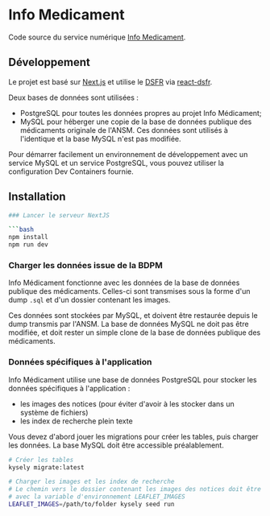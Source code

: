 # Info Medicament

Code source du service numérique [Info Medicament](https://beta.gouv.fr/startups/infomedicament.html).

## Développement

Le projet est basé sur [Next.js](https://nextjs.org/)
et utilise le [DSFR](https://www.systeme-de-design.gouv.fr/)
via [react-dsfr](https://github.com/codegouvfr/react-dsfr).

Deux bases de données sont utilisées :
* PostgreSQL pour toutes les données propres au projet Info Médicament;
* MySQL pour héberger une copie de la base de données publique des médicaments originale de l'ANSM.
Ces données sont utilisés à l'identique et la base MySQL n'est pas modifiée.

Pour démarrer
facilement un environnement de développement
avec un service MySQL et un service PostgreSQL,
vous pouvez utiliser la configuration Dev Containers fournie.

## Installation

```bash
### Lancer le serveur NextJS

```bash
npm install
npm run dev
```

### Charger les données issue de la BDPM

Info Médicament fonctionne avec les données
de la base de données publique des médicaments.
Celles-ci sont transmises sous la forme d'un dump
`.sql` et d'un dossier contenant les images.

Ces données sont stockées par MySQL, et doivent être restaurée
depuis le dump transmis par l'ANSM. La base de données MySQL
ne doit pas être modifiée, et doit rester un simple clone
de la base de données publique des médicaments.

### Données spécifiques à l'application

Info Médicament utilise une base de données PostgreSQL
pour stocker les données spécifiques à l'application :
* les images des notices (pour éviter d'avoir à les stocker dans un système de fichiers)
* les index de recherche plein texte

Vous devez d'abord jouer les migrations pour créer les tables,
puis charger les données. La base MySQL doit être accessible préalablement.

```bash
# Créer les tables
kysely migrate:latest

# Charger les images et les index de recherche
# Le chemin vers le dossier contenant les images des notices doit être spécifié
# avec la variable d'environnement LEAFLET_IMAGES
LEAFLET_IMAGES=/path/to/folder kysely seed run
```